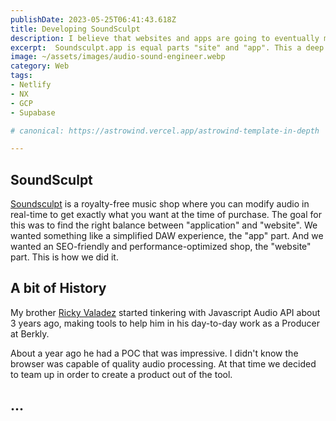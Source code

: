 ```yaml
---
publishDate: 2023-05-25T06:41:43.618Z
title: Developing SoundSculpt
description: I believe that websites and apps are going to eventually merge into one. This is our attempt to make online shop that has the utility of an app.
excerpt:  Soundsculpt.app is equal parts "site" and "app". This a deep dive in what we did to get the most out of the browser while also optimizing for performance and SEO.
image: ~/assets/images/audio-sound-engineer.webp
category: Web
tags:
- Netlify
- NX
- GCP
- Supabase

# canonical: https://astrowind.vercel.app/astrowind-template-in-depth

---
```


## SoundSculpt

[Soundsculpt](https.soundsculpt.app) is a royalty-free music shop where you can modify audio in real-time to get exactly what you want at the time of purchase. The goal for this was to find the right balance between "application" and "website". We wanted something like a simplified DAW experience, the "app" part. And we wanted an SEO-friendly and performance-optimized shop, the "website" part. This is how we did it.

## A bit of History

My brother [Ricky Valadez](https://rickyvaladez.com/) started tinkering with Javascript Audio API about 3 years ago, making tools to help him in his day-to-day work as a Producer at Berkly.  

About a year ago he had a POC that was impressive. I didn't know the browser was capable of quality audio processing. At that time we decided to team up in order to create a product out of the tool.

## ...